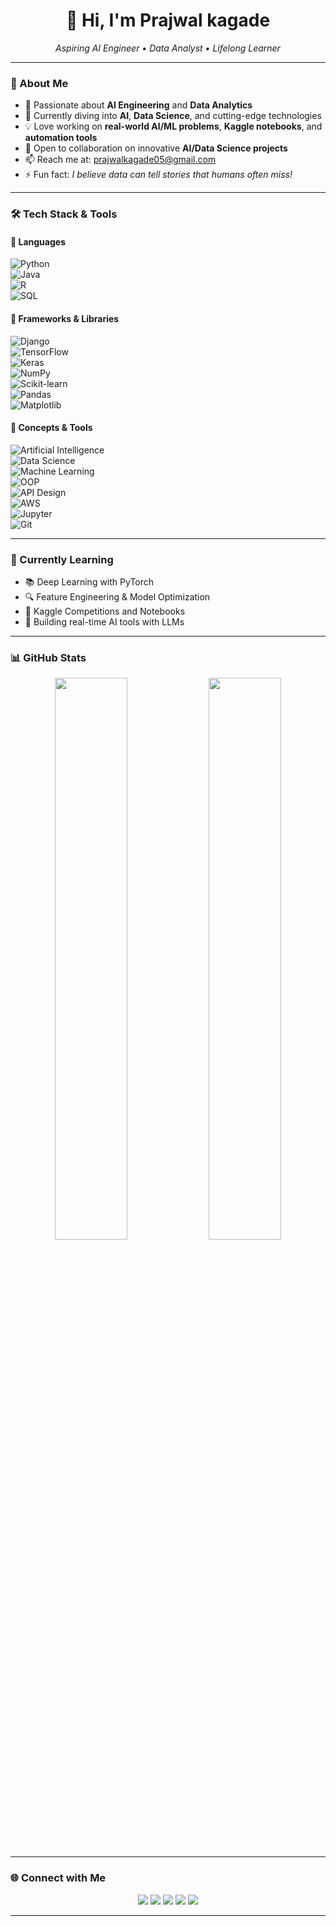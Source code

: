 <h1 align="center">👋 Hi, I'm Prajwal kagade</h1>

<p align="center">
  <em>Aspiring AI Engineer • Data Analyst • Lifelong Learner</em>
</p>

---

### 🧠 About Me

- 👀 Passionate about **AI Engineering** and **Data Analytics**
- 🌱 Currently diving into **AI**, **Data Science**, and cutting-edge technologies
- 💡 Love working on **real-world AI/ML problems**, **Kaggle notebooks**, and **automation tools**
- 💬 Open to collaboration on innovative **AI/Data Science projects**
- 📫 Reach me at: [prajwalkagade05@gmail.com](mailto:prajwalkagade05@gmail.com)
- ⚡ Fun fact: *I believe data can tell stories that humans often miss!*

---

### 🛠️ Tech Stack & Tools  

#### 🔹 Languages  
![Python](https://img.shields.io/badge/Python-3776AB?style=for-the-badge&logo=python&logoColor=white)  
![Java](https://img.shields.io/badge/Java-007396?style=for-the-badge&logo=java&logoColor=white)  
![R](https://img.shields.io/badge/R-276DC3?style=for-the-badge&logo=r&logoColor=white)  
![SQL](https://img.shields.io/badge/SQL-4479A1?style=for-the-badge&logo=mysql&logoColor=white)  

#### 🔹 Frameworks & Libraries  
![Django](https://img.shields.io/badge/Django-092E20?style=for-the-badge&logo=django&logoColor=white)  
![TensorFlow](https://img.shields.io/badge/TensorFlow-FF6F00?style=for-the-badge&logo=tensorflow&logoColor=white)  
![Keras](https://img.shields.io/badge/Keras-D00000?style=for-the-badge&logo=keras&logoColor=white)  
![NumPy](https://img.shields.io/badge/NumPy-013243?style=for-the-badge&logo=numpy&logoColor=white)  
![Scikit-learn](https://img.shields.io/badge/Scikit--learn-F7931E?style=for-the-badge&logo=scikit-learn&logoColor=white)  
![Pandas](https://img.shields.io/badge/Pandas-150458?style=for-the-badge&logo=pandas&logoColor=white)  
![Matplotlib](https://img.shields.io/badge/Matplotlib-11557C?style=for-the-badge&logo=matplotlib&logoColor=white)  

#### 🔹 Concepts & Tools  
![Artificial Intelligence](https://img.shields.io/badge/Artificial%20Intelligence-FF4088?style=for-the-badge&logo=OpenAI&logoColor=white)  
![Data Science](https://img.shields.io/badge/Data%20Science-4A90E2?style=for-the-badge&logo=databricks&logoColor=white)  
![Machine Learning](https://img.shields.io/badge/Machine%20Learning-brightgreen?style=for-the-badge&logo=google&logoColor=white)  
![OOP](https://img.shields.io/badge/OOP-FF6F00?style=for-the-badge&logo=oracle&logoColor=white)  
![API Design](https://img.shields.io/badge/API%20Design-4A90E2?style=for-the-badge&logo=swagger&logoColor=white)  
![AWS](https://img.shields.io/badge/AWS-232F3E?style=for-the-badge&logo=amazon-aws&logoColor=white)  
![Jupyter](https://img.shields.io/badge/Jupyter-F37626?style=for-the-badge&logo=jupyter&logoColor=white)  
![Git](https://img.shields.io/badge/Git-F05032?style=for-the-badge&logo=git&logoColor=white)  

---

### 🎯 Currently Learning

- 📚 Deep Learning with PyTorch  
- 🔍 Feature Engineering & Model Optimization  
- 🧠 Kaggle Competitions and Notebooks  
- 💬 Building real-time AI tools with LLMs  

---

### 📊 GitHub Stats

<p align="center">
  <img src="https://github-readme-stats.vercel.app/api?username=Prajwalkagade&show_icons=true&theme=tokyonight" width="48%" />
  <img src="https://github-readme-streak-stats.herokuapp.com/?user=Prajwalkagade&theme=tokyonight" width="48%" />
</p>

---

### 🌐 Connect with Me

<p align="center">
  <a href="mailto:prajwalkagade05@gmail.com"><img src="https://img.shields.io/badge/Gmail-D14836?style=for-the-badge&logo=gmail&logoColor=white" /></a>
  <a href="https://www.linkedin.com/in/prajwal-kagade-46460b328" target="_blank"><img src="https://img.shields.io/badge/LinkedIn-0A66C2?style=for-the-badge&logo=linkedin&logoColor=white" /></a>
  <a href="https://github.com/Prajwalkagade" target="_blank"><img src="https://img.shields.io/badge/GitHub-100000?style=for-the-badge&logo=github&logoColor=white" /></a>
  <a href="https://leetcode.com/u/Devloper_Prajwal/" target="_blank"><img src="https://img.shields.io/badge/LeetCode-FFA116?style=for-the-badge&logo=leetcode&logoColor=black" /></a>
  <a href="https://www.kaggle.com/prajwalkagade" target="_blank"><img src="https://img.shields.io/badge/Kaggle-20BEFF?style=for-the-badge&logo=kaggle&logoColor=white" /></a>
</p>

---
